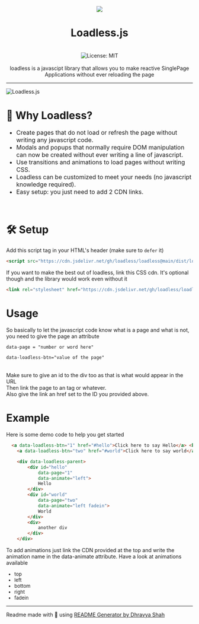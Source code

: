 <div align="center">
<img src="https://millenia.tech/logo.png">
<h1 align="center">Loadless.js</h1>
<br />
<img alt="License: MIT" src="https://img.shields.io/badge/License-MIT-blue.svg" /><br>
<br>
loadless is a javascipt library that allows you to make reactive SinglePage Applications  without ever reloading the page
</div>

***
![Loadless.js](https://us-east-1.tixte.net/uploads/img.dhravya.dev/l15fdjrdd0a.gif)

# 👀 Why Loadless?

<font align="left" size="3">
  <ul>
    <li>Create pages that do not load or refresh the page without writing any javascript code.</li>
    <li>Modals and popups that normally require DOM manipulation can now be created without ever writing a line of javascript.</li>
    <li>Use transitions and animations to load pages without writing CSS.</li>
    <li>Loadless can be customized to meet your needs (no javascript knowledge required).</li>
    <li>Easy setup: you just need to add 2 CDN links.</li>
  </ul>
</font>

<br>

# 🛠 Setup
Add this script tag in your HTML's header (make sure to `defer` it)
```html
<script src="https://cdn.jsdelivr.net/gh/loadless/loadless@main/dist/loadless.min.js" defer></script>
```

If you want to make the best out of loadless, link this CSS cdn. It's optional though and the library would work even without it
```html
<link rel="stylesheet" href="https://cdn.jsdelivr.net/gh/loadless/loadless@main/dist/animations.css">
```

# Usage
So basically to let the javascript code know what is a page and what is not, you need to give the page an attribute 
<br> 
```html
data-page = "number or word here"

data-loadless-btn="value of the page"
```
<br>
Make sure to give an id to the div too as that is what would appear in the URL
<br>
Then link the page to an <a> tag or whatever.
<br> 
Also give the link an href set to the ID you provided above.

# Example
Here is some demo code to help you get started
```html
  <a data-loadless-btn="1" href="#hello">Click here to say Hello</a> <br>
    <a data-loadless-btn="two" href="#world">Click here to say world</a>

    <div data-loadless-parent>
        <div id="hello"
            data-page="1"
            data-animate="left">
            Hello
        </div>
        <div id="world"
            data-page="two"
            data-animate="left fadein">
            World
        </div>
        <div>
            another div 
        </div>
    </div>
 ```

To add animations just link the CDN provided at the top and write the animation name in the data-animate attribute. Have a look at animations available
<font align="left" size="2">
  <ul>
    <li>top</li>
    <li>left</li>
    <li>bottom</li>
    <li>right</li>
    <li>fadein</li>
  </ul>
</font>

***
Readme made with 💖 using [README Generator by Dhravya Shah](https://github.com/Dhravya/readme-generator)
